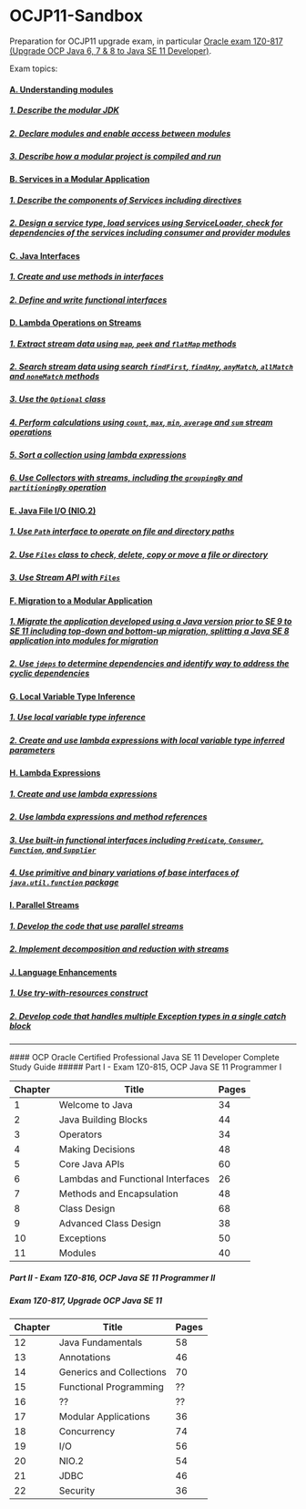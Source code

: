 # OCJP11-Sandbox
Preparation for OCJP11 upgrade exam, in particular [Oracle exam 1Z0-817 (Upgrade OCP Java 6, 7 & 8 to Java SE 11 Developer)](https://education.oracle.com/upgrade-ocp-java-6-7-8-to-java-se-11-developer/pexam_1Z0-817).

Exam topics:
#### [A. Understanding modules](A-UnderstandingModules.md)
##### [1. Describe the modular JDK](A-UnderstandingModules.md#1-describe-the-modular-jdk)
##### [2. Declare modules and enable access between modules](A-UnderstandingModules.md#2-declare-modules-and-enable-access-between-modules)
##### [3. Describe how a modular project is compiled and run](A-UnderstandingModules.md#3-describe-how-a-modular-project-is-compiled-and-run)
#### [B. Services in a Modular Application](B-ServicesInAModularApplication.md)
##### [1. Describe the components of Services including directives](B-ServicesInAModularApplication.md#1-describe-the-components-of-services-including-directives)
##### [2. Design a service type, load services using ServiceLoader, check for dependencies of the services including consumer and provider modules](B-ServicesInAModularApplication.md#2-design-a-service-type-load-services-using-serviceloader-check-for-dependencies-of-the-services-including-consumer-and-provider-modules)
#### [C. Java Interfaces](C-JavaInterfaces.md)
##### [1. Create and use methods in interfaces](C-JavaInterfaces.md#1-create-and-use-methods-in-interfaces)
##### [2. Define and write functional interfaces](C-JavaInterfaces.md#2-define-and-write-functional-interfaces)
#### [D. Lambda Operations on Streams](D-LambdaOperationsOnStreams.md)
##### [1. Extract stream data using `map`, `peek` and `flatMap` methods](D-LambdaOperationsOnStreams.md#1-extract-stream-data-using-map-peek-and-flatmap-methods)
##### [2. Search stream data using search `findFirst`, `findAny`, `anyMatch`, `allMatch` and `noneMatch` methods](D-LambdaOperationsOnStreams.md#2-search-stream-data-using-search-findfirst-findany-anymatch-allmatch-and-nonematch-methods)
##### [3. Use the `Optional` class](D-LambdaOperationsOnStreams.md#3-use-the-optional-class)
##### [4. Perform calculations using `count`, `max`, `min`, `average` and `sum` stream operations](D-LambdaOperationsOnStreams.md#4-perform-calculations-using-count-max-min-average-and-sum-stream-operations)
##### [5. Sort a collection using lambda expressions](D-LambdaOperationsOnStreams.md#5-sort-a-collection-using-lambda-expressions)
##### [6. Use Collectors with streams, including the `groupingBy` and `partitioningBy` operation](D-LambdaOperationsOnStreams.md#6-use-collectors-with-streams-including-the-groupingby-and-partitioningby-operation)
#### [E. Java File I/O (NIO.2)](E-JavaFileIO.md)
##### [1. Use `Path` interface to operate on file and directory paths](E-JavaFileIO.md#1-use-path-interface-to-operate-on-file-and-directory-paths)
##### [2. Use `Files` class to check, delete, copy or move a file or directory](E-JavaFileIO.md#2-use-files-class-to-check-delete-copy-or-move-a-file-or-directory)
##### [3. Use Stream API with `Files`](E-JavaFileIO.md#3-use-stream-api-with-files)
#### [F. Migration to a Modular Application](F-MigrationToAModularApplication.md)
##### [1. Migrate the application developed using a Java version prior to SE 9 to SE 11 including top-down and bottom-up migration, splitting a Java SE 8 application into modules for migration](F-MigrationToAModularApplication.md#1-migrate-the-application-developed-using-a-java-version-prior-to-se-9-to-se-11-including-top-down-and-bottom-up-migration-splitting-a-java-se-8-application-into-modules-for-migration)
##### [2. Use `jdeps` to determine dependencies and identify way to address the cyclic dependencies](F-MigrationToAModularApplication.md#2-use-jdeps-to-determine-dependencies-and-identify-way-to-address-the-cyclic-dependencies)
#### [G. Local Variable Type Inference](G-LocalVariableTypeInference.md)
##### [1. Use local variable type inference](G-LocalVariableTypeInference.md#1-use-local-variable-type-inference)
##### [2. Create and use lambda expressions with local variable type inferred parameters](G-LocalVariableTypeInference.md#2-create-and-use-lambda-expressions-with-local-variable-type-inferred-parameters)
#### [H. Lambda Expressions](H-LambdaExpressions.md)
##### [1. Create and use lambda expressions](H-LambdaExpressions.md#1-create-and-use-lambda-expressions)
##### [2. Use lambda expressions and method references](H-LambdaExpressions.md#2-use-lambda-expressions-and-method-references)
##### [3. Use built-in functional interfaces including `Predicate`, `Consumer`, `Function`, and `Supplier`](H-LambdaExpressions.md#3-use-built-in-functional-interfaces-including-predicate-consumer-function-and-supplier)
##### [4. Use primitive and binary variations of base interfaces of `java.util.function` package](H-LambdaExpressions.md#4-use-primitive-and-binary-variations-of-base-interfaces-of-javautilfunction-package)
#### [I. Parallel Streams](I-ParallelStreams.md)
##### [1. Develop the code that use parallel streams](I-ParallelStreams.md#1-develop-the-code-that-use-parallel-streams)
##### [2. Implement decomposition and reduction with streams](I-ParallelStreams.md#2-implement-decomposition-and-reduction-with-streams)
#### [J. Language Enhancements](J-LanguageEnhancements.md)
##### [1. Use try-with-resources construct](J-LanguageEnhancements.md#1-use-try-with-resources-construct)
##### [2. Develop code that handles multiple Exception types in a single catch block](J-LanguageEnhancements.md#2-develop-code-that-handles-multiple-exception-types-in-a-single-catch-block)
<hr>
#### OCP Oracle Certified Professional Java SE 11 Developer Complete Study Guide
##### Part I - Exam 1Z0-815, OCP Java SE 11 Programmer I
<table>
    <thead>
        <tr>
            <th>Chapter</th>
            <th>Title</th>
            <th>Pages</th>
        </tr>
    </thead>
    <tbody>
        <tr>
            <td>1</td>
            <td>Welcome to Java</td>
            <td>34</td>
        </tr>
        <tr>
            <td>2</td>
            <td>Java Building Blocks</td>
            <td>44</td>
        </tr>
        <tr>
            <td>3</td>
            <td>Operators</td>
            <td>34</td>
        </tr>
        <tr>
            <td>4</td>
            <td>Making Decisions</td>
            <td>48</td>
        </tr>
        <tr>
            <td>5</td>
            <td>Core Java APIs</td>
            <td>60</td>
        </tr>
        <tr>
            <td>6</td>
            <td>Lambdas and Functional Interfaces</td>
            <td>26</td>
        </tr>
        <tr>
            <td>7</td>
            <td>Methods and Encapsulation</td>
            <td>48</td>
        </tr>
        <tr>
            <td>8</td>
            <td>Class Design</td>
            <td>68</td>
        </tr>
        <tr>
            <td>9</td>
            <td>Advanced Class Design</td>
            <td>38</td>
        </tr>
        <tr>
            <td>10</td>
            <td>Exceptions</td>
            <td>50</td>
        </tr>
        <tr>
            <td>11</td>
            <td>Modules</td>
            <td>40</td>
        </tr>
    </tbody>
</table>

##### Part II - Exam 1Z0-816, OCP Java SE 11 Programmer II
##### Exam 1Z0-817, Upgrade OCP Java SE 11

<table>
    <thead>
        <tr>
            <th>Chapter</th>
            <th>Title</th>
            <th>Pages</th>
        </tr>
    </thead>
    <tbody>
        <tr>
            <td>12</td>
            <td>Java Fundamentals</td>
            <td>58</td>
        </tr>
        <tr>
            <td>13</td>
            <td>Annotations</td>
            <td>46</td>
        </tr>
        <tr>
            <td>14</td>
            <td>Generics and Collections</td>
            <td>70</td>
        </tr>
        <tr>
            <td>15</td>
            <td>Functional Programming</td>
            <td>??</td>
        </tr>
        <tr>
            <td>16</td>
            <td>??</td>
            <td>??</td>
        </tr>
        <tr>
            <td>17</td>
            <td>Modular Applications</td>
            <td>36</td>
        </tr>
        <tr>
            <td>18</td>
            <td>Concurrency</td>
            <td>74</td>
        </tr>
        <tr>
            <td>19</td>
            <td>I/O</td>
            <td>56</td>
        </tr>
        <tr>
            <td>20</td>
            <td>NIO.2</td>
            <td>54</td>
        </tr>
        <tr>
            <td>21</td>
            <td>JDBC</td>
            <td>46</td>
        </tr>
        <tr>
            <td>22</td>
            <td>Security</td>
            <td>36</td>
        </tr>
    </tbody>
</table>